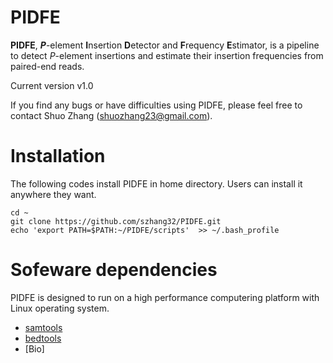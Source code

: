 # PIDFE
__PIDFE__, __*P*__-element **I**nsertion **D**etector and **F**requency **E**stimator, is a pipeline to detect *P*-element insertions and estimate their insertion frequencies from paired-end reads.

Current version v1.0

If you find any bugs or have difficulties using PIDFE, please feel free to contact Shuo Zhang (shuozhang23@gmail.com).


# Installation
The following codes install PIDFE in home directory. Users can install it anywhere they want.

    cd ~
    git clone https://github.com/szhang32/PIDFE.git
    echo 'export PATH=$PATH:~/PIDFE/scripts'  >> ~/.bash_profile
    
# Sofeware dependencies
PIDFE is designed to run on a high performance computering platform with Linux operating system.
- [samtools](http://www.htslib.org/doc/samtools-1.2.html)
- [bedtools](https://bedtools.readthedocs.io/en/latest/)
- [Bio]
